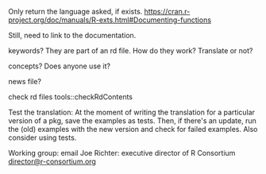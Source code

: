 Only return the language asked, if exists. 
https://cran.r-project.org/doc/manuals/R-exts.html#Documenting-functions

Still, need to link to the documentation. 

keywords? 
	They are part of an rd file. 
	How do they work? Translate or not?

concepts?
	Does anyone use it?

news file?

check rd files 
	tools::checkRdContents

Test the translation:
	At the moment of writing the translation for a particular version of a pkg, save the examples as tests. Then, if there's an update, run the (old) examples with the new version and check for failed examples. 
	Also consider using tests. 

Working group:
email Joe Richter: executive director of R Consortium director@r-consortium.org